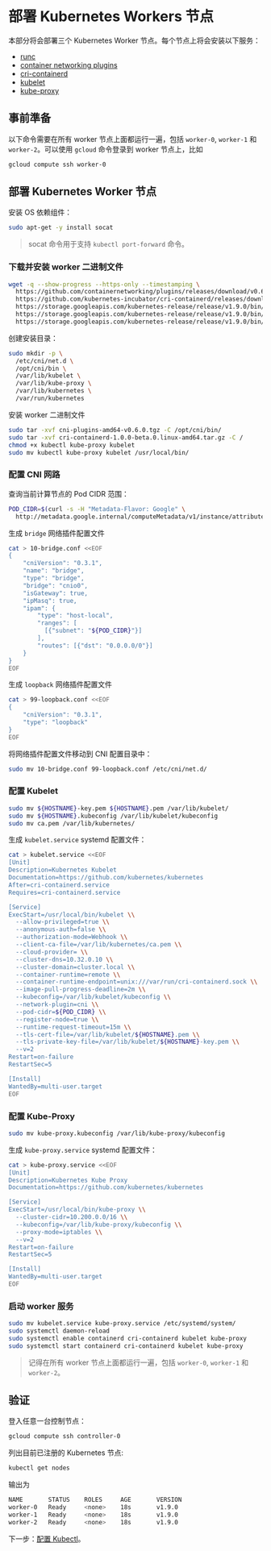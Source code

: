 # 部署 Kubernetes Workers 节点

本部分将会部署三个 Kubernetes Worker 节点。每个节点上将会安装以下服务：

* [runc](https://github.com/opencontainers/runc)
* [container networking plugins](https://github.com/containernetworking/cni)
* [cri-containerd](https://github.com/kubernetes-incubator/cri-containerd)
* [kubelet](https://kubernetes.io/docs/admin/kubelet)
* [kube-proxy](https://kubernetes.io/docs/concepts/cluster-administration/proxies)

## 事前準备

以下命令需要在所有 worker 节点上面都运行一遍，包括 `worker-0`, `worker-1` 和 `worker-2`。可以使用 `gcloud` 命令登录到 worker 节点上，比如

```sh
gcloud compute ssh worker-0
```

## 部署 Kubernetes Worker 节点

安装 OS 依赖组件：

```sh
sudo apt-get -y install socat
```

> socat 命令用于支持 `kubectl port-forward` 命令。

### 下载并安装 worker 二进制文件

```sh
wget -q --show-progress --https-only --timestamping \
  https://github.com/containernetworking/plugins/releases/download/v0.6.0/cni-plugins-amd64-v0.6.0.tgz \
  https://github.com/kubernetes-incubator/cri-containerd/releases/download/v1.0.0-beta.0/cri-containerd-1.0.0-beta.0.linux-amd64.tar.gz \
  https://storage.googleapis.com/kubernetes-release/release/v1.9.0/bin/linux/amd64/kubectl \
  https://storage.googleapis.com/kubernetes-release/release/v1.9.0/bin/linux/amd64/kube-proxy \
  https://storage.googleapis.com/kubernetes-release/release/v1.9.0/bin/linux/amd64/kubelet
```

创建安装目录：

```sh
sudo mkdir -p \
  /etc/cni/net.d \
  /opt/cni/bin \
  /var/lib/kubelet \
  /var/lib/kube-proxy \
  /var/lib/kubernetes \
  /var/run/kubernetes
```

安装 worker 二进制文件

```sh
sudo tar -xvf cni-plugins-amd64-v0.6.0.tgz -C /opt/cni/bin/
sudo tar -xvf cri-containerd-1.0.0-beta.0.linux-amd64.tar.gz -C /
chmod +x kubectl kube-proxy kubelet
sudo mv kubectl kube-proxy kubelet /usr/local/bin/
```

### 配置 CNI 网路

查询当前计算节点的 Pod CIDR 范围：

```sh
POD_CIDR=$(curl -s -H "Metadata-Flavor: Google" \
  http://metadata.google.internal/computeMetadata/v1/instance/attributes/pod-cidr)
```

生成 `bridge` 网络插件配置文件

```sh
cat > 10-bridge.conf <<EOF
{
    "cniVersion": "0.3.1",
    "name": "bridge",
    "type": "bridge",
    "bridge": "cnio0",
    "isGateway": true,
    "ipMasq": true,
    "ipam": {
        "type": "host-local",
        "ranges": [
          [{"subnet": "${POD_CIDR}"}]
        ],
        "routes": [{"dst": "0.0.0.0/0"}]
    }
}
EOF
```

生成 `loopback` 网络插件配置文件

```sh
cat > 99-loopback.conf <<EOF
{
    "cniVersion": "0.3.1",
    "type": "loopback"
}
EOF
```

将网络插件配置文件移动到 CNI 配置目录中：

```sh
sudo mv 10-bridge.conf 99-loopback.conf /etc/cni/net.d/
```

### 配置 Kubelet

```sh
sudo mv ${HOSTNAME}-key.pem ${HOSTNAME}.pem /var/lib/kubelet/
sudo mv ${HOSTNAME}.kubeconfig /var/lib/kubelet/kubeconfig
sudo mv ca.pem /var/lib/kubernetes/
```

生成 `kubelet.service` systemd 配置文件：

```sh
cat > kubelet.service <<EOF
[Unit]
Description=Kubernetes Kubelet
Documentation=https://github.com/kubernetes/kubernetes
After=cri-containerd.service
Requires=cri-containerd.service

[Service]
ExecStart=/usr/local/bin/kubelet \\
  --allow-privileged=true \\
  --anonymous-auth=false \\
  --authorization-mode=Webhook \\
  --client-ca-file=/var/lib/kubernetes/ca.pem \\
  --cloud-provider= \\
  --cluster-dns=10.32.0.10 \\
  --cluster-domain=cluster.local \\
  --container-runtime=remote \\
  --container-runtime-endpoint=unix:///var/run/cri-containerd.sock \\
  --image-pull-progress-deadline=2m \\
  --kubeconfig=/var/lib/kubelet/kubeconfig \\
  --network-plugin=cni \\
  --pod-cidr=${POD_CIDR} \\
  --register-node=true \\
  --runtime-request-timeout=15m \\
  --tls-cert-file=/var/lib/kubelet/${HOSTNAME}.pem \\
  --tls-private-key-file=/var/lib/kubelet/${HOSTNAME}-key.pem \\
  --v=2
Restart=on-failure
RestartSec=5

[Install]
WantedBy=multi-user.target
EOF
```

### 配置 Kube-Proxy

```sh
sudo mv kube-proxy.kubeconfig /var/lib/kube-proxy/kubeconfig

```

生成 `kube-proxy.service` systemd 配置文件：

```sh
cat > kube-proxy.service <<EOF
[Unit]
Description=Kubernetes Kube Proxy
Documentation=https://github.com/kubernetes/kubernetes

[Service]
ExecStart=/usr/local/bin/kube-proxy \\
  --cluster-cidr=10.200.0.0/16 \\
  --kubeconfig=/var/lib/kube-proxy/kubeconfig \\
  --proxy-mode=iptables \\
  --v=2
Restart=on-failure
RestartSec=5

[Install]
WantedBy=multi-user.target
EOF
```

### 启动 worker 服务

```sh
sudo mv kubelet.service kube-proxy.service /etc/systemd/system/
sudo systemctl daemon-reload
sudo systemctl enable containerd cri-containerd kubelet kube-proxy
sudo systemctl start containerd cri-containerd kubelet kube-proxy
```

> 记得在所有 worker 节点上面都运行一遍，包括 `worker-0`, `worker-1` 和 `worker-2`。

## 验证

登入任意一台控制节点：

```sh
gcloud compute ssh controller-0
```

列出目前已注册的 Kubernetes 节点:

```sh
kubectl get nodes
```

输出为

```sh
NAME       STATUS    ROLES     AGE       VERSION
worker-0   Ready     <none>    18s       v1.9.0
worker-1   Ready     <none>    18s       v1.9.0
worker-2   Ready     <none>    18s       v1.9.0
```

下一步：[配置 Kubectl](10-configuring-kubectl.md)。
